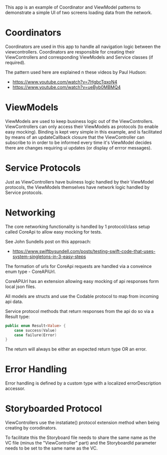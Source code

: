 This app is an example of Coordinator and ViewModel patterns to demonstrate a simple UI of two screens loading data from the network.

# Coordinators

Coordinators are used in this app to handle all navigation logic between the viewcontrollers. Coordinators are responsible for creating their ViewControllers and corresponding ViewModels and Service classes (if required). 

The pattern used here are explained n these videos by Paul Hudson:
* https://www.youtube.com/watch?v=7HgbcTqxoN4
* https://www.youtube.com/watch?v=ueByb0MBMQ4


# ViewModels

ViewModels are used to keep business logic out of the ViewControllers. ViewControllers can only access their ViewModels as protocols (to enable easy mocking). Binding is kept very simple in this example, and is facilitated by means of an updateCallback closure that the ViewController can subscribe to in order to be informed every time it's ViewModel decides there are changes requiring ui updates (or display of errror messages).



# Service Protocols

Just as ViewControllers have buiiness logic handled by their ViewModel protocols, the ViewModels themselves have network logic handled by Service protocols.


# Networking

The core networking functionality is handled by 1 protocol/class setup called CoreApi to allow easy mocking for tests.

See John Sundells post on this approach:
* https://www.swiftbysundell.com/posts/testing-swift-code-that-uses-system-singletons-in-3-easy-steps

The formation of urls for CoreApi requests are handled via a conveince enum type - CoreAPiUrl. 

CoreAPiUrl has an extension allowing easy mocking of api responses form local json files.

All models are structs and use the Codable protocol to map from incoming api data. 

Service protocol methods that return responses from the api do so via a Result<T> type:

```swift
public enum Result<Value> {
    case success(Value)
    case failure(Error)
}
```

The return will always  be either an expected return type OR an error.

# Error Handling

Error handling is defined by a custom type with a localized errorDescription accessor.



# Storyboarded Protocol

ViewControllers use the instatiate() protocol extension method when being creating by corodinators. 

To facilitate this the Storyboard file needs to share the same name as the VC file (minus the "ViewController" part) and the StoryboardId parameter needs to be set to the same name as the VC.



